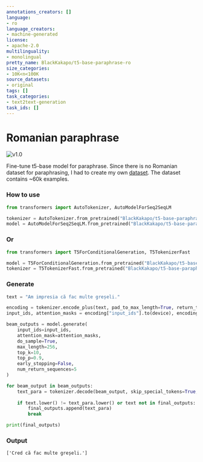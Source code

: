 ```yaml
---
annotations_creators: []
language:
- ro
language_creators:
- machine-generated
license: 
- apache-2.0
multilinguality:
- monolingual
pretty_name: BlackKakapo/t5-base-paraphrase-ro
size_categories:
- 10K<n<100K
source_datasets:
- original
tags: []
task_categories:
- text2text-generation
task_ids: []
---
```

# Romanian paraphrase

![v1.0](https://img.shields.io/badge/V.1-03.08.2022-brightgreen)

Fine-tune t5-base model for paraphrase. Since there is no Romanian dataset for paraphrasing, I had to create my own [dataset](https://huggingface.co/datasets/BlackKakapo/paraphrase-ro-v1). The dataset contains ~60k examples.

### How to use

```python
from transformers import AutoTokenizer, AutoModelForSeq2SeqLM

tokenizer = AutoTokenizer.from_pretrained("BlackKakapo/t5-base-paraphrase-ro")
model = AutoModelForSeq2SeqLM.from_pretrained("BlackKakapo/t5-base-paraphrase-ro")
```

### Or

```python
from transformers import T5ForConditionalGeneration, T5TokenizerFast 

model = T5ForConditionalGeneration.from_pretrained("BlackKakapo/t5-base-paraphrase-ro")
tokenizer = T5TokenizerFast.from_pretrained("BlackKakapo/t5-base-paraphrase-ro")
```

### Generate

```python
text = "Am impresia că fac multe greșeli."

encoding = tokenizer.encode_plus(text, pad_to_max_length=True, return_tensors="pt")
input_ids, attention_masks = encoding["input_ids"].to(device), encoding["attention_mask"].to(device)

beam_outputs = model.generate(
    input_ids=input_ids, 
    attention_mask=attention_masks,
    do_sample=True,
    max_length=256,
    top_k=10,
    top_p=0.9,
    early_stopping=False,
    num_return_sequences=5
)

for beam_output in beam_outputs:
    text_para = tokenizer.decode(beam_output, skip_special_tokens=True,clean_up_tokenization_spaces=True)
    
    if text.lower() != text_para.lower() or text not in final_outputs:
        final_outputs.append(text_para)
        break

print(final_outputs)        
```
### Output

```out
['Cred că fac multe greșeli.']
```